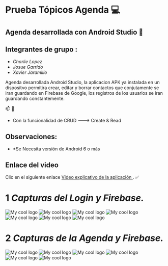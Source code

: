 # Prueba Tópicos Agenda :computer:

## Agenda desarrollada con Android Studio :iphone:

## Integrantes de grupo : 

* *Charlie Lopez*
* *Josue Garrido* 
* *Xavier Jaramillo*

Agenda desarrollada Android Studio, la aplicacion APK ya instalada en un dispositvo permitira crear, editar y borrar contactos que conjutamente se iran guardando en Firebase de Google, los registros de los usuarios se iran guardando constantemente.

:mailbox: :email:

* Con la funcionalidad de CRUD ---> Create & Read

## Observaciones:

* *Se Necesita versión de Android 6 o más

## Enlace del video
Clic en el siguiente enlace [Video explicativo de la aplicación ](https://youtu.be/JnjdHtM69pU). :white_check_mark:


# 1 *Capturas del Login y Firebase.*

<img src="../master/Capturas App/1.png" alt="My cool logo"/>
<img src="../master/Capturas App/2.png" alt="My cool logo"/>
<img src="../master/Capturas App/3.png" alt="My cool logo"/>
<img src="../master/Capturas App/4.png" alt="My cool logo"/>
<img src="../master/Capturas App/5.png" alt="My cool logo"/>
<img src="../master/Capturas App/6.png" alt="My cool logo"/>
<img src="../master/Capturas App/7.png" alt="My cool logo"/>


# 2 *Capturas de la Agenda y Firebase.*
<img src="../master/Capturas App/8.png" alt="My cool logo"/>
<img src="../master/Capturas App/9.png" alt="My cool logo"/>
<img src="../master/Capturas App/10.png" alt="My cool logo"/>
<img src="../master/Capturas App/11.png" alt="My cool logo"/>
<img src="../master/Capturas App/12.png" alt="My cool logo"/>
<img src="../master/Capturas App/13.png" alt="My cool logo"/>



